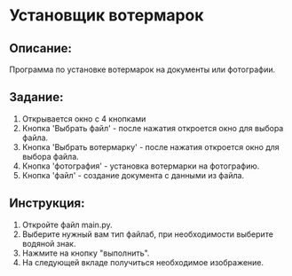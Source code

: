 # Установщик вотермарок
## Описание:
Программа по установке вотермарок на документы или фотографии.
## Задание:
1. Открывается окно с 4 кнопками
2. Кнопка 'Выбрать файл' - после нажатия откроется окно для выбора файла.
3. Кнопка 'Выбрать вотермарку' - после нажатия откроется окно для выбора файла.
4. Кнопка 'фотография' - установка вотермарки на фотографию.
5. Кнопка 'файл' - создание документа с данными из файла.
## Инструкция:
1. Откройте файл main.py.
2. Выберите нужный вам тип файлаб, при необходимости выберите водяной знак.
3. Нажмите на кнопку "выполнить".
4. На следующей вкладе получиться необходимое изображение.
